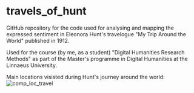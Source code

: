 # travels_of_hunt
GitHub repository for the code used for analysing and mapping the expressed sentiment in Eleonora Hunt's travelogue "My Trip Around the World" published in 1912. 

Used for the course (by me, as a student) "Digital Humanities Research Methods" as part of the Master's programme in Digital Humanities at the Linnaeus University. 

Main locations visisted during Hunt's journey around the world: 
![comp_loc_travel](https://github.com/user-attachments/assets/4b090546-6406-4a12-9e38-d4bbbd3cd326)
